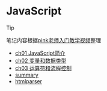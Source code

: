 # JavaScript

> [!TIP]
>
> 笔记内容根据[pink老师入门教学视频](https://www.bilibili.com/video/BV1Sy4y1C7ha)整理

- [ch01 JavaScript简介](frontend/js/ch01)
- [ch02 变量和数据类型](frontend/js/ch02)
- [ch03 运算符和流程控制](frontend/js/ch03)
- [summary](frontend/js/summary)
- [htmlparser](tools/htmlparser/index.html)
